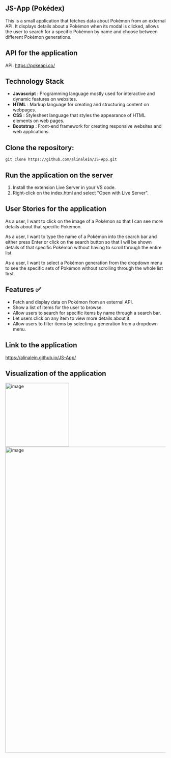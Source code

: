 ## JS-App (Pokédex)
This is a small application that fetches data about Pokémon from an external API. It displays details about a Pokémon when its modal is clicked, allows the user to search for a specific Pokémon by name and choose between different Pokémon generations.

## API for the application
API: https://pokeapi.co/

## Technology Stack
- **Javascript** : Programming language mostly used for interactive and dynamic features on websites.  
- **HTML** : Markup language for creating and structuring content on webpages.  
- **CSS** : Stylesheet language that styles the appearance of HTML elements on web pages.   
- **Bootstrap** : Front-end framework for creating responsive websites and web applications.  

## Clone the repository:
```
git clone https://github.com/alinalein/JS-App.git
```

## Run the application on the server 
1. Install the extension Live Server in your VS code.
2. Right-click on the index.html and select "Open with Live Server".

## User Stories for the application
As a user, I want to click on the image of a Pokémon so that I can see more details about that specific Pokémon.

As a user, I want to type the name of a Pokémon into the search bar and either press Enter or click on the search button so that I will be shown details of that specific Pokémon without having to scroll through the entire list.

As a user, I want to select a Pokémon generation from the dropdown menu to see the specific sets of Pokémon without scrolling through the whole list first. 

 ## Features ✅
- Fetch and display data on Pokémon from an external API.  
- Show a list of items for the user to browse.  
- Allow users to search for specific items by name through a search bar.  
- Let users click on any item to view more details about it.  
- Allow users to filter items by selecting a generation from a dropdown menu.  

## Link to the application
https://alinalein.github.io/JS-App/

## Visualization of the application
<img width="200" alt="image" src="https://github.com/alinalein/JS-App/assets/111589183/204192d3-99bd-4189-8009-2688a6c06d86">
<img width="959" alt="image" src="https://github.com/alinalein/JS-App/assets/111589183/eaf7bce3-7f54-40cf-a233-6cfec26361aa">






